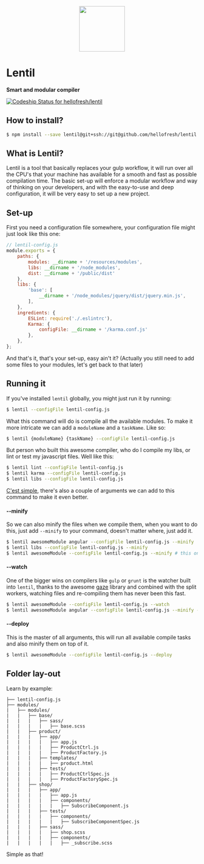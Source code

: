 <p align="center">
  <a href="https://hellofresh.com">
    <img width="120" src="https://www.hellofresh.de/images/hellofresh/press/HelloFresh_Logo.png">
  </a>
</p>

# Lentil
**Smart and modular compiler**

[ ![Codeship Status for hellofresh/lentil](https://codeship.com/projects/eb51dcc0-69e1-0133-1fba-6e257542035e/status?branch=master)](https://codeship.com/projects/114688)

## How to install?

```bash
$ npm install --save lentil@git+ssh://git@github.com/hellofresh/lentil.git
```

## What is Lentil?

Lentil is a tool that basically replaces your gulp workflow, it will run over all the CPU's that your machine has available for a smooth and fast as possible compilation time. The basic set-up will enforce a modular workflow and way of thinking on your developers, and with the easy-to-use and deep configuration, it will be very easy to set up a new project.

## Set-up

First you need a configuration file somewhere, your configuration file might just look like this one:

```js
// lentil-config.js
module.exports = {
    paths: {
        modules: __dirname + '/resources/modules',
        libs: __dirname + '/node_modules',
        dist: __dirname + '/public/dist'
    },
    libs: {
        'base': [
            __dirname + '/node_modules/jquery/dist/jquery.min.js',
        ],
    },
    ingredients: {
        ESLint: require('./.eslintrc'),
        Karma: {
            configFile: __dirname + '/karma.conf.js'
        },
    },
};
```

And that's it, that's your set-up, easy ain't it? (Actually you still need to add some files to your modules, let's get back to that later)

## Running it

If you've installed `lentil` globally, you might just run it by running:

```bash
$ lentil --configFile lentil-config.js
```

What this command will do is compile all the available modules. To make it more intricate we can add a `moduleName` and a `taskName`. Like so:

```bash
$ lentil {moduleName} {taskName} --configFile lentil-config.js
```

But person who built this awesome compiler, who do I compile my libs, or lint or test my javascript files. Well like this:

```bash
$ lentil lint --configFile lentil-config.js
$ lentil karma --configFile lentil-config.js
$ lentil libs --configFile lentil-config.js
```

[C'est simple](https://www.babbel.com/learn-french), there's also a couple of arguments we can add to this command to make it even better.

#### --minify

So we can also minify the files when we compile them, when you want to do this, just add `--minify` to your command, doesn't matter where, just add it.

```bash
$ lentil awesomeModule angular --configFile lentil-config.js --minify
$ lentil libs --configFile lentil-config.js --minify
$ lentil awesomeModule --configFile lentil-config.js --minify # this one will actually run all available tasks (haxzzz)
```

#### --watch

One of the bigger wins on compilers like `gulp` or `grunt` is the watcher built into `lentil`, thanks to the awesome [gaze](https://github.com/shama/gaze) library and combined with the split workers, watching files and re-compiling them has never been this fast.

```bash
$ lentil awesomeModule --configFile lentil-config.js --watch
$ lentil awesomeModule angular --configFile lentil-config.js --minify --watch # or combine the lot (winzzz)
```

#### --deploy

This is the master of all arguments, this will run all available compile tasks and also minify them on top of it.

```bash
$ lentil awesomeModule --configFile lentil-config.js --deploy
```

## Folder lay-out

Learn by example:

```
├── lentil-config.js
├── modules/
|   ├── modules/
|   |   ├── base/
|   |   |   ├── sass/
|   |   |   |   ├── base.scss
|   |   ├── product/
|   |   |   ├── app/
|   |   |   |   ├── app.js
|   |   |   |   ├── ProductCtrl.js
|   |   |   |   ├── ProductFactory.js
|   |   |   ├── templates/
|   |   |   |   ├── product.html
|   |   |   ├── tests/  
|   |   |   |   ├── ProductCtrlSpec.js
|   |   |   |   ├── ProductFactorySpec.js
|   |   ├── shop/
|   |   |   ├── app/
|   |   |   |   ├── app.js
|   |   |   |   ├── components/
|   |   |   |   |   ├── SubscribeComponent.js
|   |   |   ├── tests/
|   |   |   |   ├── components/
|   |   |   |   |   ├── SubscribeComponentSpec.js
|   |   |   ├── sass/
|   |   |   |   ├── shop.scss
|   |   |   |   ├── components/
|   |   |   |   |   ├── _subscribe.scss
```

Simple as that!
